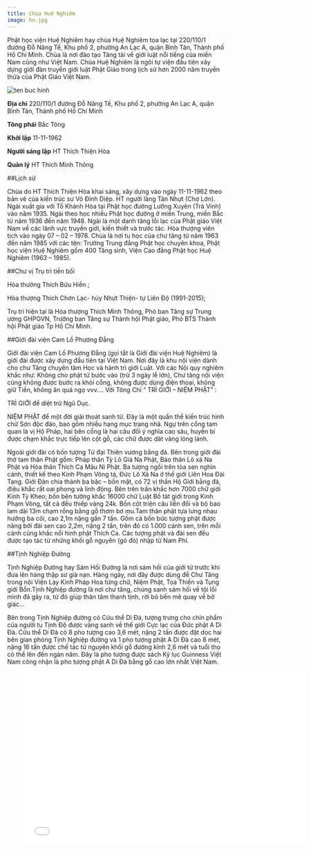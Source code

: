 ```yaml
---
title: Chùa Huệ Nghiêm
image: hn.jpg
---
```


Phật học viện Huệ Nghiêm hay chùa Huệ Nghiêm tọa lạc tại 220/110/1 đường Đỗ Năng Tế, Khu phố 2, phường An Lạc A, quận Bình Tân, Thành phố Hồ Chí Minh. Chùa là nơi đào tạo Tăng tài về giới luật nổi tiếng của miền Nam cũng như Việt Nam. Chùa Huệ Nghiêm là ngôi tự viện đầu tiên xây dựng giới đàn truyền giới luật Phật Giáo trong lịch sử hơn 2000 năm truyền thừa của Phật Giáo Việt Nam. 

![ten buc hinh](http://tamtoanthang.com.vn/hinhanh_flash/san_pham/P1000999.JPG "ten buc hinh")

**Địa chỉ** 	220/110/1 đường Đỗ Năng Tế, Khu phố 2, phường An Lạc A, quận Bình Tân, Thành phố Hồ Chí Minh

**Tông phái**	Bắc Tông

**Khởi lập**	11-11-1962

**Người sáng lập**	HT Thích Thiện Hòa

**Quản lý**	HT Thích Minh Thông

##Lịch sử

Chùa do HT Thích Thiện Hòa khai sáng, xây dựng vào ngày 11-11-1962 theo bản vẽ của kiến trúc sư Võ Đình Diệp. HT người làng Tân Nhựt (Chợ Lớn). Ngài xuất gia với Tổ Khánh Hòa tại Phật học đường Lưỡng Xuyên (Trà Vinh) vào năm 1935. Ngài theo học nhiều Phật học đường ở miền Trung, miền Bắc từ năm 1936 đến năm 1948. Ngài là một danh tăng lỗi lạc của Phật giáo Việt Nam về các lãnh vực truyền giới, kiến thiết và trước tác. Hòa thượng viên tịch vào ngày 07 – 02 – 1978. Chùa là nơi tu học của chư tăng từ năm 1963 đến năm 1985 với các tên: Trường Trung đẳng Phật học chuyên khoa, Phật học viện Huệ Nghiêm gồm 400 Tăng sinh, Viện Cao đẳng Phật học Huệ Nghiêm (1963 – 1985).

##Chư vị Trụ trì tiền bối

Hòa thường Thích Bửu Hiền ;

Hòa thượng Thích Chơn Lạc- húy Nhựt Thiện- tự Liên Độ (1991-2015);

Trụ trì hiện tại là Hòa thượng Thích Minh Thông, Phó ban Tăng sự Trung ương GHPGVN, Trưởng ban Tăng sự Thành hội Phật giáo, Phó BTS Thành hội Phật giáo Tp Hồ Chí Minh.

##Giới đài viện Cam Lồ Phương Đẳng

Giới đài viện Cam Lồ Phương Đẳng (gọi tắt là Giới đài viện Huệ Nghiêm) là giới đài được xây dựng đầu tiên tại Việt Nam. Nơi đây là khu nội viện dành cho chư Tăng chuyên tâm Học và hành trì giới Luật. Với các Nội quy nghiêm khắc như: Không cho phật tử bước vào (trừ 3 ngày lễ lớn), Chư tăng nội viện cũng không được bước ra khỏi cổng, không được dùng điện thoại, không giữ Tiền, không ăn quá ngọ vvv…. Với Tông Chỉ “ TRÌ GIỚI – NIỆM PHẬT” :

TRÌ GIỚI để diệt trừ Ngũ Dục.

NIỆM PHẬT để một đời giải thoát sanh tử. Đây là một quần thể kiến trúc hình chữ Sơn độc đáo, bao gồm nhiều hạng mục trang nhã. Ngự trên cổng tam quan là vị Hộ Pháp, hai bên cổng là hai câu đối ý nghĩa cao sâu, huyền bí được chạm khắc trực tiếp lên cột gỗ, các chữ được dát vàng lóng lánh.

Ngoài giới đài có bốn tượng Tứ đại Thiên vương bằng đá. Bên trong giới đài thờ tam thân Phật gồm: Pháp thân Tỳ Lô Giá Na Phật, Báo thân Lô xá Na Phật và Hóa thân Thích Ca Mâu Ni Phật. Ba tượng ngồi trên tòa sen nghìn cánh, thiết kế theo Kinh Phạm Võng tả, Đức Lô Xá Na ở thế giới Liên Hoa Đài Tạng. Giới Đàn chia thành ba bậc – bốn mặt, có 72 vị thần Hộ Giới bằng đá, điêu khắc rất oai phong và linh động. Bên trên trần khắc hơn 7000 chữ giới Kinh Tỳ Kheo; bốn bên tường khắc 16000 chữ Luật Bồ tát giới trong Kinh Phạm Võng, tất cả đều thiếp vàng 24k. Bốn cột triện câu liễn đối và bộ bao lam dài 13m chạm rồng bằng gỗ thơm bơ mu.Tam thân phật tựa lưng nhau hướng ba cõi, cao 2,1m nặng gần 7 tấn. Gồm cả bốn bức tượng phật được nâng bởi đài sen cao 2,2m, nặng 2 tấn, trên đó có 1.000 cánh sen, trên mỗi cánh cũng khắc nổi hình phật Thích Ca. Các tượng phật và đài sen đều được tạo tác từ những khối gỗ nguyên (gõ đỏ) nhập từ Nam Phi.

##Tịnh Nghiệp Đường

Tịnh Nghiệp Đường hay Sám Hối Đường là nơi sám hối của giới tử trước khi đưa lên hàng thập sư già nạn. Hàng ngày, nơi đây được dùng để Chư Tăng trong nội Viện Lạy Kinh Pháp Hoa từng chữ, Niệm Phật, Tọa Thiền và Tụng giới Bổn.Tịnh Nghiệp đường là nơi chư tăng, chúng sanh sám hối về tội lỗi mình đã gây ra, từ đó giúp thân tâm thanh tịnh, rời bỏ bến mê quay về bờ giác...

Bên trong Tịnh Nghiệp đường có Cửu thể Di Đà, tượng trưng cho chín phẩm của người tu Tịnh Độ được vãng sanh về thế giới Cực lạc của Đức phật A Di Đà. Cửu thể Di Đà có 8 pho tượng cao 3,6 mét, nặng 2 tấn được đặt dọc hai bên gian phòng Tịnh Nghiệp đường và 1 pho tượng phật A Di Đà cao 8 mét, nặng 16 tấn được chế tác từ nguyên khối gỗ đường kính 2,6 mét và tuổi thọ có thể lên đến ngàn năm. Đây là pho tượng được sách Kỷ lục Guinness Việt Nam công nhận là pho tượng phật A Di Đà bằng gỗ cao lớn nhất Việt Nam.


<figure><iframe width="650" height="400" src="//www.youtube-nocookie.com/embed/d7Y3fV-NpjI" frameborder="0" allowfullscreen></iframe></figure>
